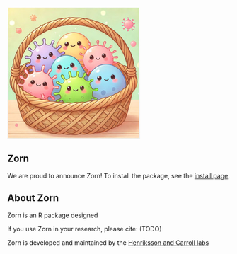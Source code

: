 ![logo](man/figures/bascet_logo_300.jpg "Zorn logo")


## **Zorn**

We are proud to announce Zorn! To install the package, see the [install page](articles/install.html). 

## **About Zorn**

Zorn is an R package designed

If you use Zorn in your research, please cite: (TODO)

Zorn is developed and maintained by the [Henriksson and Carroll labs](authors.html)
